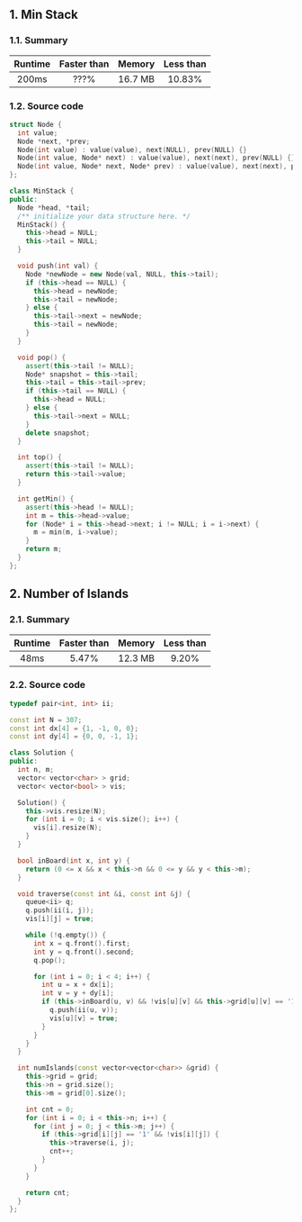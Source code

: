 ## 1. Min Stack
### 1.1. Summary
| Runtime  | Faster than | Memory   | Less than |
| :----:   | :----:      | :----:   | :----:    |
| 200ms    | ???%        | 16.7 MB  | 10.83%    |

### 1.2. Source code
```cpp
struct Node {
  int value;
  Node *next, *prev;
  Node(int value) : value(value), next(NULL), prev(NULL) {}
  Node(int value, Node* next) : value(value), next(next), prev(NULL) {}
  Node(int value, Node* next, Node* prev) : value(value), next(next), prev(prev) {}
};

class MinStack {
public:
  Node *head, *tail;
  /** initialize your data structure here. */
  MinStack() {
    this->head = NULL;
    this->tail = NULL;
  }

  void push(int val) {
    Node *newNode = new Node(val, NULL, this->tail);
    if (this->head == NULL) {
      this->head = newNode;
      this->tail = newNode;
    } else {
      this->tail->next = newNode;
      this->tail = newNode;
    }
  }

  void pop() {
    assert(this->tail != NULL);
    Node* snapshot = this->tail;
    this->tail = this->tail->prev;
    if (this->tail == NULL) {
      this->head = NULL;
    } else {
      this->tail->next = NULL;
    }
    delete snapshot;
  }

  int top() {
    assert(this->tail != NULL);
    return this->tail->value;
  }

  int getMin() {
    assert(this->head != NULL);
    int m = this->head->value;
    for (Node* i = this->head->next; i != NULL; i = i->next) {
      m = min(m, i->value);
    }
    return m;
  }
};
```

## 2. Number of Islands
### 2.1. Summary
| Runtime  | Faster than | Memory   | Less than |
| :----:   | :----:      | :----:   | :----:    |
| 48ms     | 5.47%       | 12.3 MB  | 9.20%     |

### 2.2. Source code
```cpp
typedef pair<int, int> ii;

const int N = 307;
const int dx[4] = {1, -1, 0, 0};
const int dy[4] = {0, 0, -1, 1};

class Solution {
public:
  int n, m;
  vector< vector<char> > grid;
  vector< vector<bool> > vis;

  Solution() {
    this->vis.resize(N);
    for (int i = 0; i < vis.size(); i++) {
      vis[i].resize(N);
    }
  }

  bool inBoard(int x, int y) {
    return (0 <= x && x < this->n && 0 <= y && y < this->m);
  }

  void traverse(const int &i, const int &j) {
    queue<ii> q;
    q.push(ii(i, j));
    vis[i][j] = true;

    while (!q.empty()) {
      int x = q.front().first;
      int y = q.front().second;
      q.pop();

      for (int i = 0; i < 4; i++) {
        int u = x + dx[i];
        int v = y + dy[i];
        if (this->inBoard(u, v) && !vis[u][v] && this->grid[u][v] == '1') {
          q.push(ii(u, v));
          vis[u][v] = true;
        }
      }
    }
  }

  int numIslands(const vector<vector<char>> &grid) {
    this->grid = grid;
    this->n = grid.size();
    this->m = grid[0].size();

    int cnt = 0;
    for (int i = 0; i < this->n; i++) {
      for (int j = 0; j < this->m; j++) {
        if (this->grid[i][j] == '1' && !vis[i][j]) {
          this->traverse(i, j);
          cnt++;
        }
      }
    }

    return cnt;
  }
};
```
